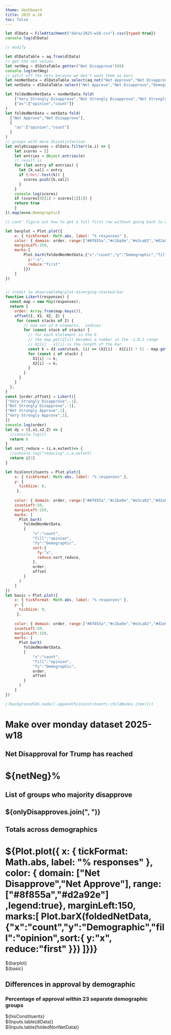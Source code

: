 ```yaml
---
theme: dashboard
title: 2025 w-18
toc: false
---
```




```js
let dlData = FileAttachment("data/2025-w18.csv").csv({typed:true})
console.log(dlData)

// modify 
```


```js
let dlDataTable = aq.from(dlData)
// get the net values
let netNeg = dlDataTable.getter("Net Disapprove")(0)
console.log(netNeg)
// split off the nets because we don't want them as bars
let nonNetData = dlDataTable.select(aq.not("Net Approve","Net Disapprove"))
let netData = dlDataTable.select("Net Approve","Net Disapprove","Demographic")

let foldedNonNetData = nonNetData.fold(
    ["Very Strongly Disapprove","Not Strongly Disapprove","Not Strongly Approve","Very Strongly Approve"],
    {"as":["opinion","count"]}
)
let foldedNetData = netData.fold(
  ["Net Approve","Net Disapprove"],
  {
    "as":["opinion","count"]
  }
)
// groups with more dissatisfaction
let onlyDisapproves = dlData.filter((e,i) => {
    let scores = []
    let entries = Object.entries(e)
    // result is
    for (let entry of entries) {
      let [k,val] = entry
      if (/Net/.test(k)) {
        scores.push([k,val])
      }
    }
    console.log(scores)
    if (scores[0][1] > scores[1][1]) {
    return true
    }
}).map(e=>e.Demographic)

// cant' figure out how to get a full first row without going back to objects array
```
```js
let barplot = Plot.plot({
    x: { tickFormat: Math.abs, label: "% responses" },
    color: { domain: order, range:["#8f855a","#c1ba9e","#e3ca82","#d2a92e"] ,legend:true},
    marginLeft:150,
    marks:[
        Plot.barX(foldedNonNetData,{"x":"count","y":"Demographic","fill":"opinion",sort:{
          y:"-x",
          reduce:"first"
        }})
    ]
})
```

```js

// credit to observablehq/plot-diverging-stacked-bar
function Likert(responses) {
  const map = new Map(responses);
  return {
    order: Array.from(map.keys()),
    offset(I, X1, X2, Z) {
     for (const stacks of I) {
        // one set of 6 elements,  indices
        for (const stack of stacks) {
          // for each elelement in the 6
          // the map.get(Z[i]) becomes a number in the -1,0,1 range
          // X2[i] - x1[i] is the length of the bar
          const k = d3.sum(stack, (i) => (X2[i] - X1[i]) * (1 - map.get(Z[i]))) / 2;
          for (const i of stack) {
            X1[i] -= k;
            X2[i] -= k;
          }
        }
      }
    }
  };
}
const {order,offset} = Likert([
["Very Strongly Disapprove",-1],
["Not Strongly Disapprove",-1],
["Not Strongly Approve",1],
["Very Strongly Approve",1],
])
console.log(order)
let dy = (I,x1,x2,Z) => {
  //console.log(I)
  return 0
}
let sort_reduce = (i,e,extent)=> {
  //console.log("reducing",i,e,extent)
  return i[3]
}

let hisConstituents = Plot.plot({
    x: { tickFormat: Math.abs, label: "% responses" },
    y: { 
      tickSize: 0,
     },
     
    color: { domain: order, range:["#8f855a","#c1ba9e","#e3ca82","#d2a92e"] ,legend:true},
    insetLeft:50,
    marginLeft:150,
    marks: [
      Plot.barX(
        foldedNonNetData,
        {
            "x":"count",
            "fill":"opinion",
            "fy":"Demographic",
            sort:{
              fy:"x",
              reduce:sort_reduce,
            },
            order,
            offset
        }
      )
    ]
})
let basic = Plot.plot({
    x: { tickFormat: Math.abs, label: "% responses" },
    y: { 
      tickSize: 0,
     },
     
    color: { domain: order, range:["#8f855a","#c1ba9e","#e3ca82","#d2a92e"] ,legend:true},
    insetLeft:50,
    marginLeft:150,
    marks: [
      Plot.barX(
        foldedNonNetData,
        {
            "x":"count",
            "fill":"opinion",
            "fy":"Demographic",
            order,
            offset
        }
      )
    ]
})

//backgroundSVG.node().append(hisConstituents.childNodes.item(1))
```
<h1>
Make over monday dataset 2025-w18
</h1>
<div class="grid grid-cols-4">
<div class="card">
<h2>Net Disapproval for Trump has reached 
<h1>${netNeg}%</h1>
</h2>
<h2>List of groups who majority disapprove 
<h2 style="font-weight:bold">${onlyDisapproves.join(", ")}</h2>
</h2>

</div>
<div class="card">
  <h2>Totals across demographics 
  <h1>${Plot.plot({
    x: { tickFormat: Math.abs, label: "% responses" },
    color: { domain: ["Net Disapprove","Net Approve"], range:["#8f855a","#d2a92e"] ,legend:true},
    marginLeft:150,
    marks:[
        Plot.barX(foldedNetData,{"x":"count","y":"Demographic","fill":"opinion",sort:{
          y:"x",
          reduce:"first"
        }})
    ]})}

  </h2>
</div>
<div class="card grid-colspan-1 grid-rowspan-1">
${barplot}
</div>
</div>



</div>
<div class="grid grid-cols-2">

  <div class="card grid-colspan-1 grid-rowspan-1">
    ${basic}
  </div>
  <div class="card grid-colspan-1 grid-rowspan-1">
    <h2> Differences in approval by demographic</h2>
    <h3> Percentage of approval within 23 separate demographic groups</h3>
    ${hisConstituents}
  </div>
</div>

<div class="card">
${Inputs.table(dlData)}
</div>
<div class="card">
${Inputs.table(foldedNonNetData)}
</div>